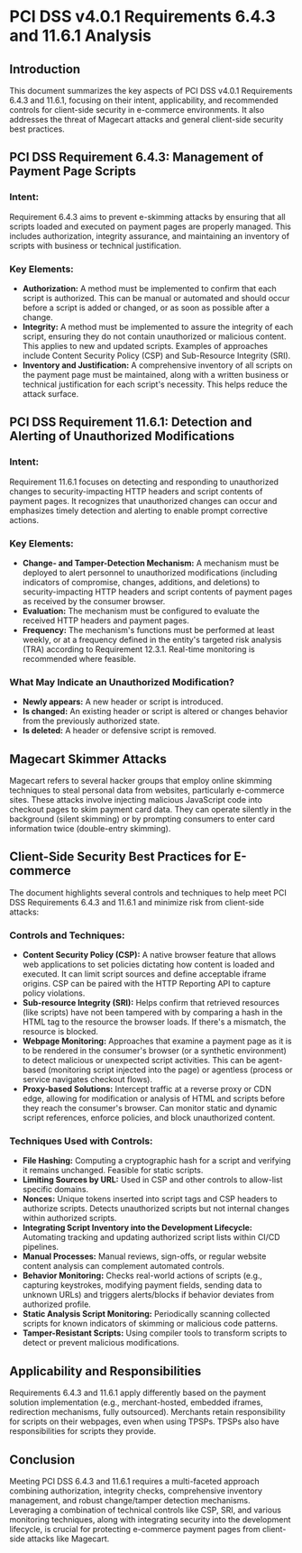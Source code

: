 # PCI DSS v4.0.1 Requirements 6.4.3 and 11.6.1 Analysis

## Introduction
This document summarizes the key aspects of PCI DSS v4.0.1 Requirements 6.4.3 and 11.6.1, focusing on their intent, applicability, and recommended controls for client-side security in e-commerce environments. It also addresses the threat of Magecart attacks and general client-side security best practices.

## PCI DSS Requirement 6.4.3: Management of Payment Page Scripts

### Intent:
Requirement 6.4.3 aims to prevent e-skimming attacks by ensuring that all scripts loaded and executed on payment pages are properly managed. This includes authorization, integrity assurance, and maintaining an inventory of scripts with business or technical justification.

### Key Elements:
*   **Authorization:** A method must be implemented to confirm that each script is authorized. This can be manual or automated and should occur before a script is added or changed, or as soon as possible after a change.
*   **Integrity:** A method must be implemented to assure the integrity of each script, ensuring they do not contain unauthorized or malicious content. This applies to new and updated scripts. Examples of approaches include Content Security Policy (CSP) and Sub-Resource Integrity (SRI).
*   **Inventory and Justification:** A comprehensive inventory of all scripts on the payment page must be maintained, along with a written business or technical justification for each script's necessity. This helps reduce the attack surface.

## PCI DSS Requirement 11.6.1: Detection and Alerting of Unauthorized Modifications

### Intent:
Requirement 11.6.1 focuses on detecting and responding to unauthorized changes to security-impacting HTTP headers and script contents of payment pages. It recognizes that unauthorized changes can occur and emphasizes timely detection and alerting to enable prompt corrective actions.

### Key Elements:
*   **Change- and Tamper-Detection Mechanism:** A mechanism must be deployed to alert personnel to unauthorized modifications (including indicators of compromise, changes, additions, and deletions) to security-impacting HTTP headers and script contents of payment pages as received by the consumer browser.
*   **Evaluation:** The mechanism must be configured to evaluate the received HTTP headers and payment pages.
*   **Frequency:** The mechanism's functions must be performed at least weekly, or at a frequency defined in the entity's targeted risk analysis (TRA) according to Requirement 12.3.1. Real-time monitoring is recommended where feasible.

### What May Indicate an Unauthorized Modification?
*   **Newly appears:** A new header or script is introduced.
*   **Is changed:** An existing header or script is altered or changes behavior from the previously authorized state.
*   **Is deleted:** A header or defensive script is removed.

## Magecart Skimmer Attacks

Magecart refers to several hacker groups that employ online skimming techniques to steal personal data from websites, particularly e-commerce sites. These attacks involve injecting malicious JavaScript code into checkout pages to skim payment card data. They can operate silently in the background (silent skimming) or by prompting consumers to enter card information twice (double-entry skimming).

## Client-Side Security Best Practices for E-commerce

The document highlights several controls and techniques to help meet PCI DSS Requirements 6.4.3 and 11.6.1 and minimize risk from client-side attacks:

### Controls and Techniques:
*   **Content Security Policy (CSP):** A native browser feature that allows web applications to set policies dictating how content is loaded and executed. It can limit script sources and define acceptable iframe origins. CSP can be paired with the HTTP Reporting API to capture policy violations.
*   **Sub-resource Integrity (SRI):** Helps confirm that retrieved resources (like scripts) have not been tampered with by comparing a hash in the HTML tag to the resource the browser loads. If there's a mismatch, the resource is blocked.
*   **Webpage Monitoring:** Approaches that examine a payment page as it is to be rendered in the consumer's browser (or a synthetic environment) to detect malicious or unexpected script activities. This can be agent-based (monitoring script injected into the page) or agentless (process or service navigates checkout flows).
*   **Proxy-based Solutions:** Intercept traffic at a reverse proxy or CDN edge, allowing for modification or analysis of HTML and scripts before they reach the consumer's browser. Can monitor static and dynamic script references, enforce policies, and block unauthorized content.

### Techniques Used with Controls:
*   **File Hashing:** Computing a cryptographic hash for a script and verifying it remains unchanged. Feasible for static scripts.
*   **Limiting Sources by URL:** Used in CSP and other controls to allow-list specific domains.
*   **Nonces:** Unique tokens inserted into script tags and CSP headers to authorize scripts. Detects unauthorized scripts but not internal changes within authorized scripts.
*   **Integrating Script Inventory into the Development Lifecycle:** Automating tracking and updating authorized script lists within CI/CD pipelines.
*   **Manual Processes:** Manual reviews, sign-offs, or regular website content analysis can complement automated controls.
*   **Behavior Monitoring:** Checks real-world actions of scripts (e.g., capturing keystrokes, modifying payment fields, sending data to unknown URLs) and triggers alerts/blocks if behavior deviates from authorized profile.
*   **Static Analysis Script Monitoring:** Periodically scanning collected scripts for known indicators of skimming or malicious code patterns.
*   **Tamper-Resistant Scripts:** Using compiler tools to transform scripts to detect or prevent malicious modifications.

## Applicability and Responsibilities

Requirements 6.4.3 and 11.6.1 apply differently based on the payment solution implementation (e.g., merchant-hosted, embedded iframes, redirection mechanisms, fully outsourced). Merchants retain responsibility for scripts on their webpages, even when using TPSPs. TPSPs also have responsibilities for scripts they provide.

## Conclusion

Meeting PCI DSS 6.4.3 and 11.6.1 requires a multi-faceted approach combining authorization, integrity checks, comprehensive inventory management, and robust change/tamper detection mechanisms. Leveraging a combination of technical controls like CSP, SRI, and various monitoring techniques, along with integrating security into the development lifecycle, is crucial for protecting e-commerce payment pages from client-side attacks like Magecart.

